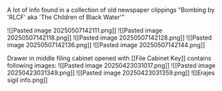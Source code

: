 
A lot of info found in a collection of old newspaper clippings 
"Bombing by 'RLCF' aka 'The Children of Black Water'"


![[Pasted image 20250507142111.png]]
![[Pasted image 20250507142118.png]]
![[Pasted image 20250507142128.png]]
![[Pasted image 20250507142136.png]]
![[Pasted image 20250507142144.png]]


Drawer in middle filing cabinet opened with [[File Cabinet Key]] contains following images:
![[Pasted image 20250423031017.png]]
![[Pasted image 20250423031349.png]]
![[Pasted image 20250423031359.png]]
![[Erajes sigil info.png]]